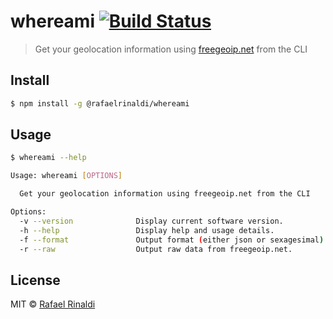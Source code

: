 # whereami [![Build Status](https://semaphoreci.com/api/v1/projects/a5332a07-61aa-49f9-90e6-49844c5e2231/665179/badge.svg)](https://semaphoreci.com/rafaelrinaldi/whereami)

> Get your geolocation information using [freegeoip.net](http://freegeoip.net) from the CLI

## Install

```sh
$ npm install -g @rafaelrinaldi/whereami
```

## Usage

```sh
$ whereami --help

Usage: whereami [OPTIONS]

  Get your geolocation information using freegeoip.net from the CLI

Options:
  -v --version              Display current software version.
  -h --help                 Display help and usage details.
  -f --format               Output format (either json or sexagesimal).
  -r --raw                  Output raw data from freegeoip.net.
```

## License

MIT © [Rafael Rinaldi](rinaldi.io)
